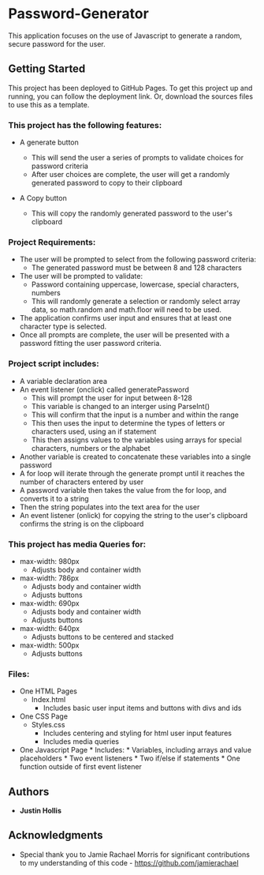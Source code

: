# Password-Generator

This application focuses on the use of Javascript to generate a random, secure password for the user. 

## Getting Started

This project has been deployed to GitHub Pages. To get this project up and running, you can follow the deployment link. Or, download the sources files to use this as a template.

### This project has the following features: 
* A generate button
    * This will send the user a series of prompts to validate choices for password criteria
    * After user choices are complete, the user will get a randomly generated password to copy to their clipboard

* A Copy button 
    * This will copy the randomly generated password to the user's clipboard

### Project Requirements: 
* The user will be prompted to select from the following password criteria: 
    * The generated password must be between 8 and 128 characters
* The user will be prompted to validate: 
    * Password containing uppercase, lowercase, special characters, numbers
    * This will randomly generate a selection or randomly select array data, so math.random and math.floor will need to be used.     
* The application confirms user input and ensures that at least one character type is selected. 
* Once all prompts are complete, the user will be presented with a password fitting the user password criteria.

### Project script includes:
* A variable declaration area 
* An event listener (onclick) called generatePassword
    * This will prompt the user for input between 8-128
    * This variable is changed to an interger using ParseInt()
    * This will confirm that the input is a number and within the range
    * This then uses the input to determine the types of letters or characters used, using an if statement
    * This then assigns values to the variables using arrays for special characters, numbers or the alphabet
* Another variable is created to concatenate these variables into a single password
* A for loop will iterate through the generate prompt until it reaches the number of characters entered by user 
* A password variable then takes the value from the for loop, and converts it to a string
* Then the string populates into the text area for the user
* An event listener (onlick) for copying the string to the user's clipboard confirms the string is on the clipboard

### This project has media Queries for:
* max-width: 980px 
    * Adjusts body and container width
* max-width: 786px
    * Adjusts body and container width
    * Adjusts buttons
* max-width: 690px
    * Adjusts body and container width
    * Adjusts buttons
* max-width: 640px
    * Adjusts buttons to be centered and stacked
* max-width: 500px
    * Adjusts buttons

### Files: 
* One HTML Pages
    * Index.html 
        * Includes basic user input items and buttons with divs and ids
* One CSS Page
    * Styles.css
        * Includes centering and styling for html user input features
        * Includes media queries
* One Javascript Page
        * Includes: 
        * Variables, including arrays and value placeholders
        * Two event listeners
        * Two if/else if statements
        * One function outside of first event listener


## Authors

* **Justin Hollis**

## Acknowledgments

* Special thank you to Jamie Rachael Morris for significant contributions to my understanding of this code - https://github.com/jamierachael







